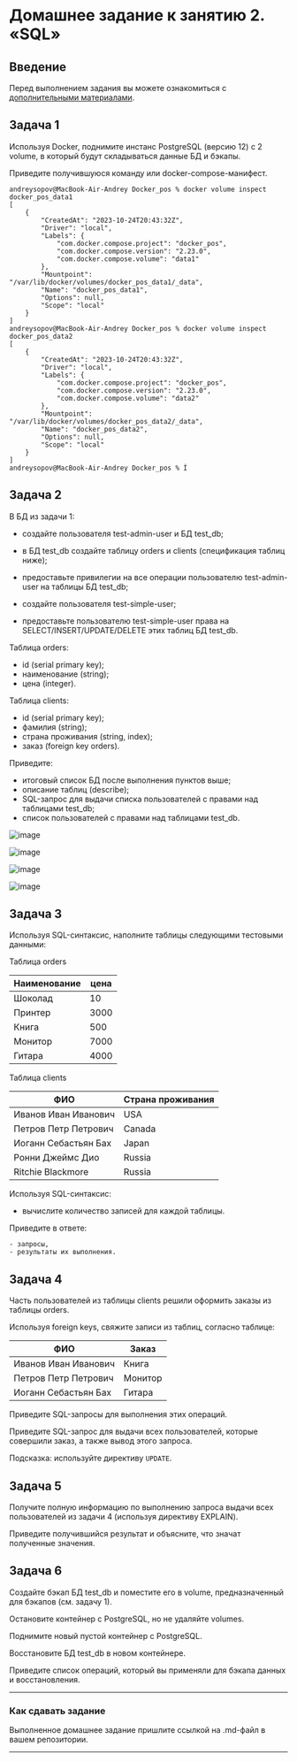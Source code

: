 # Домашнее задание к занятию 2. «SQL»

## Введение

Перед выполнением задания вы можете ознакомиться с 
[дополнительными материалами](https://github.com/netology-code/virt-homeworks/blob/virt-11/additional/README.md).

## Задача 1

Используя Docker, поднимите инстанс PostgreSQL (версию 12) c 2 volume, 
в который будут складываться данные БД и бэкапы.

Приведите получившуюся команду или docker-compose-манифест.

```
andreysopov@MacBook-Air-Andrey Docker_pos % docker volume inspect docker_pos_data1
[
    {
        "CreatedAt": "2023-10-24T20:43:32Z",
        "Driver": "local",
        "Labels": {
            "com.docker.compose.project": "docker_pos",
            "com.docker.compose.version": "2.23.0",
            "com.docker.compose.volume": "data1"
        },
        "Mountpoint": "/var/lib/docker/volumes/docker_pos_data1/_data",
        "Name": "docker_pos_data1",
        "Options": null,
        "Scope": "local"
    }
]
andreysopov@MacBook-Air-Andrey Docker_pos % docker volume inspect docker_pos_data2
[
    {
        "CreatedAt": "2023-10-24T20:43:32Z",
        "Driver": "local",
        "Labels": {
            "com.docker.compose.project": "docker_pos",
            "com.docker.compose.version": "2.23.0",
            "com.docker.compose.volume": "data2"
        },
        "Mountpoint": "/var/lib/docker/volumes/docker_pos_data2/_data",
        "Name": "docker_pos_data2",
        "Options": null,
        "Scope": "local"
    }
]
andreysopov@MacBook-Air-Andrey Docker_pos % Í
```





## Задача 2

В БД из задачи 1: 

- создайте пользователя test-admin-user и БД test_db;

- в БД test_db создайте таблицу orders и clients (спeцификация таблиц ниже);
      
- предоставьте привилегии на все операции пользователю test-admin-user на таблицы БД test_db;
- создайте пользователя test-simple-user;
- предоставьте пользователю test-simple-user права на SELECT/INSERT/UPDATE/DELETE этих таблиц БД test_db.

Таблица orders:

- id (serial primary key);
- наименование (string);
- цена (integer).

Таблица clients:

- id (serial primary key);
- фамилия (string);
- страна проживания (string, index);
- заказ (foreign key orders).

Приведите:

- итоговый список БД после выполнения пунктов выше;
- описание таблиц (describe);
- SQL-запрос для выдачи списка пользователей с правами над таблицами test_db;
- список пользователей с правами над таблицами test_db.

![image](https://github.com/lechuk1981/Netology_devops/assets/5323690/924b43dd-862a-4c55-9c5e-944cefebaadf)


![image](https://github.com/lechuk1981/Netology_devops/assets/5323690/1249c094-e2bc-4f1b-b4b0-953032f227d7)

![image](https://github.com/lechuk1981/Netology_devops/assets/5323690/d287f437-9b55-4fb9-8fd8-cab08e79a064)


![image](https://github.com/lechuk1981/Netology_devops/assets/5323690/6c56c632-fa72-4895-bc4f-bf9c2e1e16f5)


## Задача 3

Используя SQL-синтаксис, наполните таблицы следующими тестовыми данными:

Таблица orders

|Наименование|цена|
|------------|----|
|Шоколад| 10 |
|Принтер| 3000 |
|Книга| 500 |
|Монитор| 7000|
|Гитара| 4000|

Таблица clients

|ФИО|Страна проживания|
|------------|----|
|Иванов Иван Иванович| USA |
|Петров Петр Петрович| Canada |
|Иоганн Себастьян Бах| Japan |
|Ронни Джеймс Дио| Russia|
|Ritchie Blackmore| Russia|

Используя SQL-синтаксис:
- вычислите количество записей для каждой таблицы.

Приведите в ответе:

    - запросы,
    - результаты их выполнения.

## Задача 4

Часть пользователей из таблицы clients решили оформить заказы из таблицы orders.

Используя foreign keys, свяжите записи из таблиц, согласно таблице:

|ФИО|Заказ|
|------------|----|
|Иванов Иван Иванович| Книга |
|Петров Петр Петрович| Монитор |
|Иоганн Себастьян Бах| Гитара |

Приведите SQL-запросы для выполнения этих операций.

Приведите SQL-запрос для выдачи всех пользователей, которые совершили заказ, а также вывод этого запроса.
 
Подсказка: используйте директиву `UPDATE`.

## Задача 5

Получите полную информацию по выполнению запроса выдачи всех пользователей из задачи 4 
(используя директиву EXPLAIN).

Приведите получившийся результат и объясните, что значат полученные значения.

## Задача 6

Создайте бэкап БД test_db и поместите его в volume, предназначенный для бэкапов (см. задачу 1).

Остановите контейнер с PostgreSQL, но не удаляйте volumes.

Поднимите новый пустой контейнер с PostgreSQL.

Восстановите БД test_db в новом контейнере.

Приведите список операций, который вы применяли для бэкапа данных и восстановления. 

---

### Как cдавать задание

Выполненное домашнее задание пришлите ссылкой на .md-файл в вашем репозитории.

---
